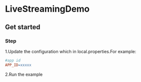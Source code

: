 # LiveStreamingDemo

## Get started

### Step

1.Update the configuration which in local.properties.For example:
```mk
#app id
APP_ID=xxxxx
```

2.Run the example